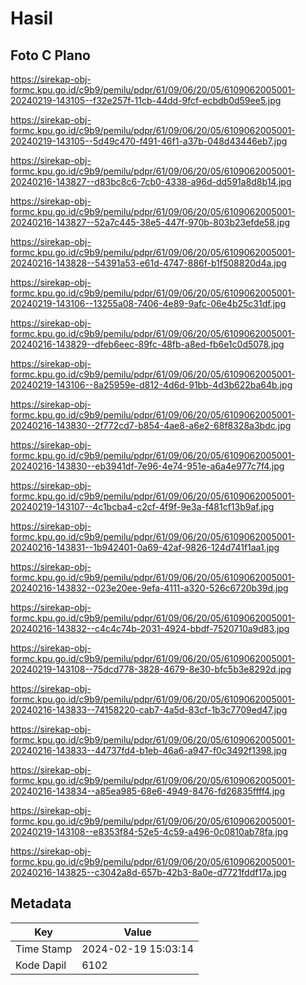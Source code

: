 # Hasil

## Foto C Plano

https://sirekap-obj-formc.kpu.go.id/c9b9/pemilu/pdpr/61/09/06/20/05/6109062005001-20240219-143105--f32e257f-11cb-44dd-9fcf-ecbdb0d59ee5.jpg

https://sirekap-obj-formc.kpu.go.id/c9b9/pemilu/pdpr/61/09/06/20/05/6109062005001-20240219-143105--5d49c470-f491-46f1-a37b-048d43446eb7.jpg

https://sirekap-obj-formc.kpu.go.id/c9b9/pemilu/pdpr/61/09/06/20/05/6109062005001-20240216-143827--d83bc8c6-7cb0-4338-a96d-dd591a8d8b14.jpg

https://sirekap-obj-formc.kpu.go.id/c9b9/pemilu/pdpr/61/09/06/20/05/6109062005001-20240216-143827--52a7c445-38e5-447f-970b-803b23efde58.jpg

https://sirekap-obj-formc.kpu.go.id/c9b9/pemilu/pdpr/61/09/06/20/05/6109062005001-20240216-143828--54391a53-e61d-4747-886f-b1f508820d4a.jpg

https://sirekap-obj-formc.kpu.go.id/c9b9/pemilu/pdpr/61/09/06/20/05/6109062005001-20240219-143106--13255a08-7406-4e89-9afc-06e4b25c31df.jpg

https://sirekap-obj-formc.kpu.go.id/c9b9/pemilu/pdpr/61/09/06/20/05/6109062005001-20240216-143829--dfeb6eec-89fc-48fb-a8ed-fb6e1c0d5078.jpg

https://sirekap-obj-formc.kpu.go.id/c9b9/pemilu/pdpr/61/09/06/20/05/6109062005001-20240219-143106--8a25959e-d812-4d6d-91bb-4d3b622ba64b.jpg

https://sirekap-obj-formc.kpu.go.id/c9b9/pemilu/pdpr/61/09/06/20/05/6109062005001-20240216-143830--2f772cd7-b854-4ae8-a6e2-68f8328a3bdc.jpg

https://sirekap-obj-formc.kpu.go.id/c9b9/pemilu/pdpr/61/09/06/20/05/6109062005001-20240216-143830--eb3941df-7e96-4e74-951e-a6a4e977c7f4.jpg

https://sirekap-obj-formc.kpu.go.id/c9b9/pemilu/pdpr/61/09/06/20/05/6109062005001-20240219-143107--4c1bcba4-c2cf-4f9f-9e3a-f481cf13b9af.jpg

https://sirekap-obj-formc.kpu.go.id/c9b9/pemilu/pdpr/61/09/06/20/05/6109062005001-20240216-143831--1b942401-0a69-42af-9826-124d741f1aa1.jpg

https://sirekap-obj-formc.kpu.go.id/c9b9/pemilu/pdpr/61/09/06/20/05/6109062005001-20240216-143832--023e20ee-9efa-4111-a320-526c6720b39d.jpg

https://sirekap-obj-formc.kpu.go.id/c9b9/pemilu/pdpr/61/09/06/20/05/6109062005001-20240216-143832--c4c4c74b-2031-4924-bbdf-7520710a9d83.jpg

https://sirekap-obj-formc.kpu.go.id/c9b9/pemilu/pdpr/61/09/06/20/05/6109062005001-20240219-143108--75dcd778-3828-4679-8e30-bfc5b3e8292d.jpg

https://sirekap-obj-formc.kpu.go.id/c9b9/pemilu/pdpr/61/09/06/20/05/6109062005001-20240216-143833--74158220-cab7-4a5d-83cf-1b3c7709ed47.jpg

https://sirekap-obj-formc.kpu.go.id/c9b9/pemilu/pdpr/61/09/06/20/05/6109062005001-20240216-143833--44737fd4-b1eb-46a6-a947-f0c3492f1398.jpg

https://sirekap-obj-formc.kpu.go.id/c9b9/pemilu/pdpr/61/09/06/20/05/6109062005001-20240216-143834--a85ea985-68e6-4949-8476-fd26835ffff4.jpg

https://sirekap-obj-formc.kpu.go.id/c9b9/pemilu/pdpr/61/09/06/20/05/6109062005001-20240219-143108--e8353f84-52e5-4c59-a496-0c0810ab78fa.jpg

https://sirekap-obj-formc.kpu.go.id/c9b9/pemilu/pdpr/61/09/06/20/05/6109062005001-20240216-143825--c3042a8d-657b-42b3-8a0e-d7721fddf17a.jpg


## Metadata

| Key        | Value               |
| ---------- | ------------------- |
| Time Stamp | 2024-02-19 15:03:14 |
| Kode Dapil | 6102                |



